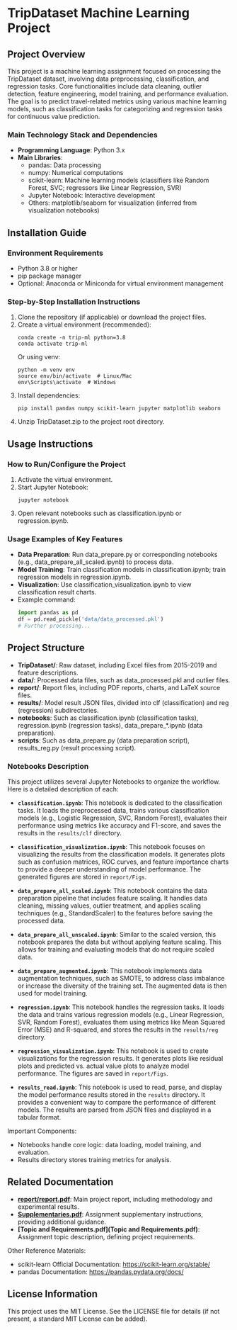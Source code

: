 # TripDataset Machine Learning Project

## Project Overview

This project is a machine learning assignment focused on processing the TripDataset dataset, involving data preprocessing, classification, and regression tasks. Core functionalities include data cleaning, outlier detection, feature engineering, model training, and performance evaluation. The goal is to predict travel-related metrics using various machine learning models, such as classification tasks for categorizing and regression tasks for continuous value prediction.

### Main Technology Stack and Dependencies
- **Programming Language**: Python 3.x
- **Main Libraries**:
  - pandas: Data processing
  - numpy: Numerical computations
  - scikit-learn: Machine learning models (classifiers like Random Forest, SVC; regressors like Linear Regression, SVR)
  - Jupyter Notebook: Interactive development
  - Others: matplotlib/seaborn for visualization (inferred from visualization notebooks)

## Installation Guide

### Environment Requirements
- Python 3.8 or higher
- pip package manager
- Optional: Anaconda or Miniconda for virtual environment management

### Step-by-Step Installation Instructions
1. Clone the repository (if applicable) or download the project files.
2. Create a virtual environment (recommended):
   ```
   conda create -n trip-ml python=3.8
   conda activate trip-ml
   ```
   Or using venv:
   ```
   python -m venv env
   source env/bin/activate  # Linux/Mac
   env\Scripts\activate  # Windows
   ```
3. Install dependencies:
   ```
   pip install pandas numpy scikit-learn jupyter matplotlib seaborn
   ```
4. Unzip TripDataset.zip to the project root directory.

## Usage Instructions

### How to Run/Configure the Project
1. Activate the virtual environment.
2. Start Jupyter Notebook:
   ```
   jupyter notebook
   ```
3. Open relevant notebooks such as classification.ipynb or regression.ipynb.

### Usage Examples of Key Features
- **Data Preparation**: Run data_prepare.py or corresponding notebooks (e.g., data_prepare_all_scaled.ipynb) to process data.
- **Model Training**: Train classification models in classification.ipynb; train regression models in regression.ipynb.
- **Visualization**: Use classification_visualization.ipynb to view classification result charts.
- Example command:
  ```python
  import pandas as pd
  df = pd.read_pickle('data/data_processed.pkl')
  # Further processing...
  ```

## Project Structure

- **TripDataset/**: Raw dataset, including Excel files from 2015-2019 and feature descriptions.
- **data/**: Processed data files, such as data_processed.pkl and outlier files.
- **report/**: Report files, including PDF reports, charts, and LaTeX source files.
- **results/**: Model result JSON files, divided into clf (classification) and reg (regression) subdirectories.
- **notebooks**: Such as classification.ipynb (classification tasks), regression.ipynb (regression tasks), data_prepare_*.ipynb (data preparation).
- **scripts**: Such as data_prepare.py (data preparation script), results_reg.py (result processing script).

### Notebooks Description

This project utilizes several Jupyter Notebooks to organize the workflow. Here is a detailed description of each:

- **`classification.ipynb`**: This notebook is dedicated to the classification tasks. It loads the preprocessed data, trains various classification models (e.g., Logistic Regression, SVC, Random Forest), evaluates their performance using metrics like accuracy and F1-score, and saves the results in the `results/clf` directory.

- **`classification_visualization.ipynb`**: This notebook focuses on visualizing the results from the classification models. It generates plots such as confusion matrices, ROC curves, and feature importance charts to provide a deeper understanding of model performance. The generated figures are stored in `report/Figs`.

- **`data_prepare_all_scaled.ipynb`**: This notebook contains the data preparation pipeline that includes feature scaling. It handles data cleaning, missing values, outlier treatment, and applies scaling techniques (e.g., StandardScaler) to the features before saving the processed data.

- **`data_prepare_all_unscaled.ipynb`**: Similar to the scaled version, this notebook prepares the data but without applying feature scaling. This allows for training and evaluating models that do not require scaled data.

- **`data_prepare_augmented.ipynb`**: This notebook implements data augmentation techniques, such as SMOTE, to address class imbalance or increase the diversity of the training set. The augmented data is then used for model training.

- **`regression.ipynb`**: This notebook handles the regression tasks. It loads the data and trains various regression models (e.g., Linear Regression, SVR, Random Forest), evaluates them using metrics like Mean Squared Error (MSE) and R-squared, and stores the results in the `results/reg` directory.

- **`regression_visualization.ipynb`**: This notebook is used to create visualizations for the regression results. It generates plots like residual plots and predicted vs. actual value plots to analyze model performance. The figures are saved in `report/Figs`.

- **`results_read.ipynb`**: This notebook is used to read, parse, and display the model performance results stored in the `results` directory. It provides a convenient way to compare the performance of different models. The results are parsed from JSON files and displayed in a tabular format.

Important Components:
- Notebooks handle core logic: data loading, model training, and evaluation.
- Results directory stores training metrics for analysis.

## Related Documentation

- **[report/report.pdf](report/report.pdf)**: Main project report, including methodology and experimental results.
- **[Supplementaries.pdf](Supplementaries.pdf)**: Assignment supplementary instructions, providing additional guidance.
- **[Topic and Requirements.pdf](Topic and Requirements.pdf)**: Assignment topic description, defining project requirements.

Other Reference Materials:
- scikit-learn Official Documentation: https://scikit-learn.org/stable/
- pandas Documentation: https://pandas.pydata.org/docs/

## License Information

This project uses the MIT License. See the LICENSE file for details (if not present, a standard MIT License can be added).